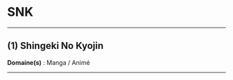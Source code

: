 # SNK

--------------------

## (1) Shingeki No Kyojin

**Domaine(s)** : Manga / Animé

--------------------